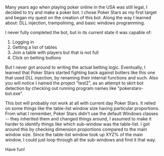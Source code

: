 Many years ago when playing poker online in the USA was still legal, I decided to try and make a
poker bot.  I chose Poker Stars as my first target and began my quest on the creation of this bot.
Along the way I learned about: DLL injection, trampolining, and basic windows programming.

I never fully completed the bot, but in its current state it was capable of:
1) Logging in
2) Getting a list of tables
3) Join a table with players but that is not full
4) Click on betting buttons

But I never got around to writing the actual betting logic.  Eventually, I learned that Poker Stars
started fighting back against botters like this one that used DLL injection, by renaming their 
internal functions and such.  Also you will notice I named the project "test2", as an attempt to
skirt bot detection by checking out running program names like "pokerstars-bot.exe".

This bot will probably not work at all with current day Poker Stars.  It relied on some things like
the table-list window size having particular proportions.  From what I remember, Poker Stars didn't
use the default Windows classes -- they inherited them and changed things around, I assumed to make 
it harder to identify things like which sub-window was the table-list.  I got around this by checking 
dimension proportions compared to the main window size.  Since the table-list window took up XYZ% of 
the main window, I could just loop through all the sub-windows and find it that way.

Have fun!
